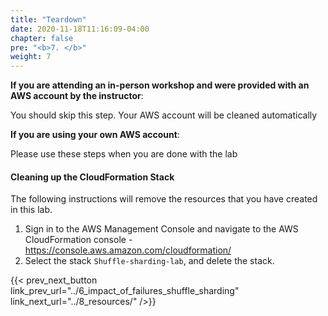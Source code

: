 ```yaml
---
title: "Teardown"
date: 2020-11-18T11:16:09-04:00
chapter: false
pre: "<b>7. </b>"
weight: 7
---
```


**If you are attending an in-person workshop and were provided with an AWS account by the instructor**:

You should skip this step. Your AWS account will be cleaned automatically 

**If you are using your own AWS account**:

Please use these steps when you are done with the lab

#### Cleaning up the CloudFormation Stack
The following instructions will remove the resources that you have created in this lab.

1.  Sign in to the AWS Management Console and navigate to the AWS CloudFormation console - <https://console.aws.amazon.com/cloudformation/>
1.  Select the stack `Shuffle-sharding-lab`, and delete the stack.

{{< prev_next_button link_prev_url="../6_impact_of_failures_shuffle_sharding" link_next_url="../8_resources/" />}}
